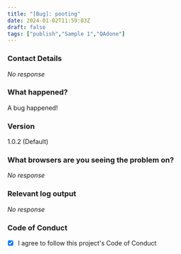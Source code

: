 ```yaml
---
title: "[Bug]: pooting"
date: 2024-01-02T11:59:03Z
draft: false
tags: ["publish","Sample 1","QAdone"]
---
```


### Contact Details

_No response_

### What happened?

A bug happened!

### Version

1.0.2 (Default)

### What browsers are you seeing the problem on?

_No response_

### Relevant log output

_No response_

### Code of Conduct

- [X] I agree to follow this project's Code of Conduct

